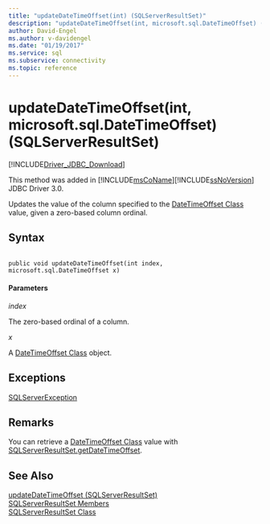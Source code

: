 ```yaml
---
title: "updateDateTimeOffset(int) (SQLServerResultSet)"
description: "updateDateTimeOffset(int, microsoft.sql.DateTimeOffset) (SQLServerResultSet)"
author: David-Engel
ms.author: v-davidengel
ms.date: "01/19/2017"
ms.service: sql
ms.subservice: connectivity
ms.topic: reference
---
```

# updateDateTimeOffset(int, microsoft.sql.DateTimeOffset) (SQLServerResultSet)
[!INCLUDE[Driver_JDBC_Download](../../../includes/driver_jdbc_download.md)]

  This method was added in [!INCLUDE[msCoName](../../../includes/msconame-md.md)][!INCLUDE[ssNoVersion](../../../includes/ssnoversion-md.md)] JDBC Driver 3.0.  
  
 Updates the value of the column specified to the [DateTimeOffset Class](../../../connect/jdbc/reference/datetimeoffset-class.md) value, given a zero-based column ordinal.  
  
## Syntax  
  
```  
  
public void updateDateTimeOffset(int index, microsoft.sql.DateTimeOffset x)  
```  
  
#### Parameters  
 *index*  
  
 The zero-based ordinal of a column.  
  
 *x*  
  
 A [DateTimeOffset Class](../../../connect/jdbc/reference/datetimeoffset-class.md) object.  
  
## Exceptions  
 [SQLServerException](../../../connect/jdbc/reference/sqlserverexception-class.md)  
  
## Remarks  
 You can retrieve a [DateTimeOffset Class](../../../connect/jdbc/reference/datetimeoffset-class.md) value with [SQLServerResultSet.getDateTimeOffset](../../../connect/jdbc/reference/getdatetimeoffset-sqlserverresultset.md).  
  
## See Also  
 [updateDateTimeOffset &#40;SQLServerResultSet&#41;](../../../connect/jdbc/reference/updatedatetimeoffset-sqlserverresultset.md)   
 [SQLServerResultSet Members](../../../connect/jdbc/reference/sqlserverresultset-members.md)   
 [SQLServerResultSet Class](../../../connect/jdbc/reference/sqlserverresultset-class.md)  
  
  
